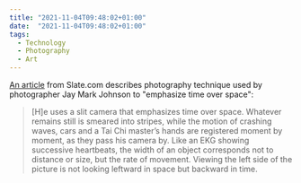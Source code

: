 ```yaml
---
title: "2021-11-04T09:48:02+01:00"
date:  "2021-11-04T09:48:02+01:00"
tags:
  - Technology
  - Photography
  - Art
---
```


[An article](https://web.archive.org/web/20211028172022/https://slate.com/culture/2012/10/a-very-unusual-camera-that-emphasizes-time-over-space.html) from Slate.com describes photography technique used by photographer Jay Mark Johnson to "emphasize time over space":

> [H]e uses a slit camera that emphasizes time over space. Whatever remains still is smeared into stripes, while the motion of crashing waves, cars and a Tai Chi master’s hands are registered moment by moment, as they pass his camera by.  Like an EKG showing successive heartbeats, the width of an object corresponds not to distance or size, but the rate of movement. Viewing the left side of the picture is not looking leftward in space but backward in time.
